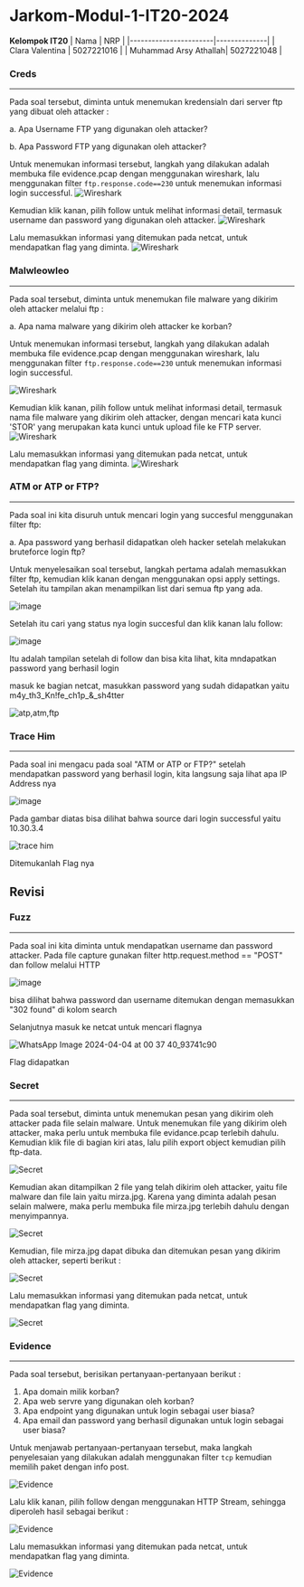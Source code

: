 # Jarkom-Modul-1-IT20-2024

**Kelompok IT20**
| Nama | NRP |
|-----------------------|--------------|
| Clara Valentina | 5027221016 |
| Muhammad Arsy Athallah| 5027221048 |

### Creds

---

Pada soal tersebut, diminta untuk menemukan kredensialn dari server ftp yang dibuat oleh attacker :

a. Apa Username FTP yang digunakan oleh attacker?

b. Apa Password FTP yang digunakan oleh attacker?

Untuk menemukan informasi tersebut, langkah yang dilakukan adalah membuka file evidence.pcap dengan menggunakan wireshark, lalu menggunakan filter `ftp.response.code==230` untuk menemukan informasi login successful.
![Wireshark](https://github.com/clar04/Jarkom-Modul-1-IT20-2024/blob/main/SS/creds-filter.png)

Kemudian klik kanan, pilih follow untuk melihat informasi detail, termasuk username dan password yang digunakan oleh attacker.
![Wireshark](https://github.com/clar04/Jarkom-Modul-1-IT20-2024/blob/main/SS/creds-uspass.png)

Lalu memasukkan informasi yang ditemukan pada netcat, untuk mendapatkan flag yang diminta.
![Wireshark](https://github.com/clar04/Jarkom-Modul-1-IT20-2024/blob/main/SS/creds-flag.png)

### Malwleowleo

---

Pada soal tersebut, diminta untuk menemukan file malware yang dikirim oleh attacker melalui ftp :

a. Apa nama malware yang dikirim oleh attacker ke korban?

Untuk menemukan informasi tersebut, langkah yang dilakukan adalah membuka file evidence.pcap dengan menggunakan wireshark, lalu menggunakan filter `ftp.response.code==230` untuk menemukan informasi login successful.

![Wireshark](https://github.com/clar04/Jarkom-Modul-1-IT20-2024/blob/main/SS/malweo-filter.png)

Kemudian klik kanan, pilih follow untuk melihat informasi detail, termasuk nama file malware yang dikirim oleh attacker, dengan mencari kata kunci 'STOR' yang merupakan kata kunci untuk upload file ke FTP server.
![Wireshark](https://github.com/clar04/Jarkom-Modul-1-IT20-2024/blob/main/SS/malweo-mal.png)

Lalu memasukkan informasi yang ditemukan pada netcat, untuk mendapatkan flag yang diminta.
![Wireshark](https://github.com/clar04/Jarkom-Modul-1-IT20-2024/blob/main/SS/malweo-flag.png)

### ATM or ATP or FTP?

---

Pada soal ini kita disuruh untuk mencari login yang succesful menggunakan filter ftp:

a. Apa password yang berhasil didapatkan oleh hacker setelah melakukan bruteforce login ftp?

Untuk menyelesaikan soal tersebut, langkah pertama adalah memasukkan filter ftp, kemudian klik kanan dengan menggunakan opsi apply settings. Setelah itu tampilan akan menampilkan list dari semua ftp yang ada.

![image](https://github.com/clar04/Jarkom-Modul-1-IT20-2024/assets/128389289/940839b8-3b07-43c9-8408-856ef5a4506d)

Setelah itu cari yang status nya login succesful dan klik kanan lalu follow:

![image](https://github.com/clar04/Jarkom-Modul-1-IT20-2024/assets/128389289/53c74494-22da-4218-a066-7b4080c7c81b)

Itu adalah tampilan setelah di follow dan bisa kita lihat, kita mndapatkan password yang berhasil login

masuk ke bagian netcat, masukkan password yang sudah didapatkan yaitu m4y_th3_Kn!fe_ch1p_&_sh4tter

![atp,atm,ftp](https://github.com/clar04/Jarkom-Modul-1-IT20-2024/assets/128389289/6d74ca5b-addb-4326-8f82-67d24cf2e208)

### Trace Him

---

Pada soal ini mengacu pada soal "ATM or ATP or FTP?" setelah mendapatkan password yang berhasil login, kita langsung saja lihat apa IP Address nya

![image](https://github.com/clar04/Jarkom-Modul-1-IT20-2024/assets/128389289/162f3a30-1900-45f6-845f-536a3c52acad)

Pada gambar diatas bisa dilihat bahwa source dari login successful yaitu 10.30.3.4

![trace him](https://github.com/clar04/Jarkom-Modul-1-IT20-2024/assets/128389289/55c1a4e6-3bba-4266-8419-9fedd1ad629e)

Ditemukanlah Flag nya










## Revisi

### Fuzz

---

Pada soal ini kita diminta untuk mendapatkan username dan password attacker. Pada file capture gunakan filter http.request.method == "POST" dan follow melalui HTTP

![image](https://github.com/clar04/Jarkom-Modul-1-IT20-2024/assets/128389289/3d9ded2c-b2d2-45cf-96d8-8574e7bdb91a)

bisa dilihat bahwa password dan username ditemukan dengan memasukkan "302 found" di kolom search

Selanjutnya masuk ke netcat untuk mencari flagnya

![WhatsApp Image 2024-04-04 at 00 37 40_93741c90](https://github.com/clar04/Jarkom-Modul-1-IT20-2024/assets/128389289/2f494993-cfbe-468e-98df-a8772ed84998)

Flag didapatkan

### Secret

---

Pada soal tersebut, diminta untuk menemukan pesan yang dikirim oleh attacker pada file selain malware. Untuk menemukan file yang dikirim oleh attacker, maka perlu untuk membuka file evidance.pcap terlebih dahulu. Kemudian klik file di bagian kiri atas, lalu pilih export object kemudian pilih ftp-data.

![Secret](https://github.com/clar04/Jarkom-Modul-1-IT20-2024/blob/main/SS/secret-extract.png)

Kemudian akan ditampilkan 2 file yang telah dikirim oleh attacker, yaitu file malware dan file lain yaitu mirza.jpg. Karena yang diminta adalah pesan selain malwere, maka perlu membuka file mirza.jpg terlebih dahulu dengan menyimpannya.

![Secret](https://github.com/clar04/Jarkom-Modul-1-IT20-2024/blob/main/SS/secret-save.png)

Kemudian, file mirza.jpg dapat dibuka dan ditemukan pesan yang dikirim oleh attacker, seperti berikut :

![Secret](https://github.com/clar04/Jarkom-Modul-1-IT20-2024/blob/main/SS/secret-pesen.png)

Lalu memasukkan informasi yang ditemukan pada netcat, untuk mendapatkan flag yang diminta.

![Secret](https://github.com/clar04/Jarkom-Modul-1-IT20-2024/blob/main/SS/secret-flag.png)


### Evidence

---

Pada soal tersebut, berisikan pertanyaan-pertanyaan berikut :
1. Apa domain milik korban?
2. Apa web servre yang digunakan oleh korban?
3. Apa endpoint yang digunakan untuk login sebagai user biasa?
4. Apa email dan password yang berhasil digunakan untuk login sebagai user biasa?

Untuk menjawab pertanyaan-pertanyaan tersebut, maka langkah penyelesaian yang dilakukan adalah menggunakan filter `tcp` kemudian memilih paket dengan info post.

![Evidence](https://github.com/clar04/Jarkom-Modul-1-IT20-2024/blob/main/SS/evidance-filter.png)

Lalu klik kanan, pilih follow dengan menggunakan HTTP Stream, sehingga diperoleh hasil sebagai berikut :

![Evidence](https://github.com/clar04/Jarkom-Modul-1-IT20-2024/blob/main/SS/evidance-tcpstream.png)

Lalu memasukkan informasi yang ditemukan pada netcat, untuk mendapatkan flag yang diminta.

![Evidence](https://github.com/clar04/Jarkom-Modul-1-IT20-2024/blob/main/SS/evidance-flag.png)






